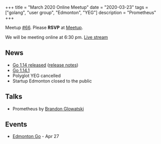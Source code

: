 +++
title = "March 2020 Online Meetup"
date = "2020-03-23"
tags = ["golang", "user group", "Edmonton", "YEG"]
description = "Prometheus"
+++

Meetup [#66](https://github.com/edmontongo/presentations/issues/108). Please **RSVP** at [Meetup](https://www.meetup.com/startupedmonton/events/bclwwpybcfbfc/).

We will be meeting online at 6:30 pm. [Live stream](https://www.youtube.com/watch?v=wFB53qigp1k)

## News

* [Go 1.14 released](https://blog.golang.org/go1.14) ([release notes](https://golang.org/doc/go1.14))
* [Go 1.14.1](https://groups.google.com/forum/#!msg/golang-announce/Ix2U_8WWmXo/a2nJkNW5AAAJ)
* Polyglot YEG cancelled
* Startup Edmonton closed to the public

## Talks

* Prometheus by [Brandon Glowatski](https://github.com/glowatsk)

## Events

* [Edmonton Go](https://www.meetup.com/startupedmonton/events/bclwwpybcgbkc/) - Apr 27


